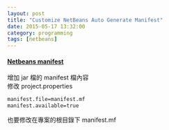 ```yaml
---
layout: post
title: "Customize NetBeans Auto Generate Manifest"
date: 2015-05-17 13:32:00
category: programming
tags: [netbeans]
---
```


#### [Netbeans manifest](https://stackoverflow.com/questions/1237084/netbeans-manifest)
增加 jar 檔的 manifest 檔內容  
修改 project.properties 
```xml
manifest.file=manifest.mf
manifest.available=true
```
也要修改在專案的根目錄下 manifest.mf




[jekyll]: http://jekyllrb.com
[jekyll-gh]: https://github.com/jekyll/jekyll
[jekyll-help]: https://github.com/jekyll/jekyll-help

